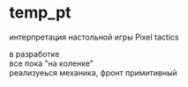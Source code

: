 # temp_pt
интерпретация настольной игры Pixel tactics

в разработке  
все пока "на коленке"  
реализуеься механика, фронт примитивный    
